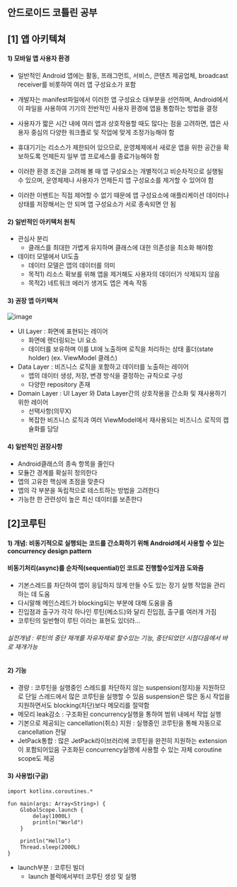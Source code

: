 안드로이드 코틀린 공부
----------------------

## [1] 앱 아키텍쳐
#### 1) 모바일 앱 사용자 환경
- 일반적인 Android 앱에는 활동, 프래그먼트, 서비스, 콘텐츠 제공업체, broadcast receiver를 비롯하여 여러 앱 구성요소가 포함
- 개발자는 manifest파일에서 이러한 앱 구성요소 대부분을 선언하며, Android에서 이 파일을 사용하여 기기의 전반적인 사용자 환경에 앱을 통합하는 방법을 결정
- 사용자가 짧은 시간 내에 여러 앱과 상호작용할 때도 많다는 점을 고려하면, 앱은 사용자 중심의 다양한 워크플로 및 작업에 맞게 조정가능해야 함

- 휴대기기는 리소스가 제한되어 있으므로, 운영체제에서 새로운 앱을 위한 공간을 확보하도록 언제든지 일부 앱 프로세스를 종료가능해야 함

- 이러한 환경 조건을 고려해 볼 때 앱 구성요소는 개별적이고 비순차적으로 실행될 수 있으며, 운영체제나 사용자가 언제든지 앱 구성요소를 제거할 수 있어야 함
- 이러한 이벤트는 직접 제어할 수 없기 때문에 앱 구성요소에 애플리케이션 데이터나 상태를 저장해서는 안 되며 앱 구성요소가 서로 종속되면 안 됨

#### 2) 일반적인 아키텍처 원칙
- 관심사 분리 
  + 클래스를 최대한 가볍게 유지하며 클래스에 대한 의존성을 최소화 해야함
- 데이터 모델에서 UI도출
  + 데이터 모델은 앱의 데이터를 의미
  + 목적1) 리소스 확보를 위해 앱을 제거해도 사용자의 데이터가 삭제되지 않음
  + 목적2) 네트워크 에러가 생겨도 앱은 계속 작동

#### 3) 권장 앱 아키텍쳐
![image](https://user-images.githubusercontent.com/83804417/155471966-75136904-0793-480c-9f6f-5c25916404e7.png)
- UI Layer : 화면에 표현되는 레이어
  + 화면에 렌더링되는 UI 요소
  + 데이터를 보유하며 이를 UI에 노출하며 로직을 처리하는 상태 홀더(state holder) (ex. ViewModel 클래스)
- Data Layer : 비즈니스 로직을 포함하고 데이터를 노출하는 레이어
  + 앱의 데이터 생성, 저장, 변경 방식을 결정하는 규칙으로 구성
  + 다양한 repository 존재
- Domain Layer : UI Layer 와 Data Layer간의 상호작용을 간소화 및 재사용하기 위한 레이어
  + 선택사항(의무X)
  + 복잡한 비즈니스 로직과 여러 ViewModel에서 재사용되는 비즈니스 로직의 캡슐화를 담당

#### 4) 일반적인 권장사항
- Android클래스의 종속 항목을 줄인다
- 모듈간 경계를 확실히 정의한다
- 앱의 고유한 핵심에 초점을 맞춘다
- 앱의 각 부분을 독립적으로 테스트하는 방법을 고려한다
- 가능한 한 관련성이 높은 최신 데이터를 보존한다


## [2]코루틴

#### 1) 개념: 비동기적으로 실행되는 코드를 간소화하기 위해 Android에서 사용할 수 있는 concurrency design pattern
#### 비동기처리(async)를 순차적(sequential)인 코드로 진행할수있게끔 도와줌
- 기본스레드를 차단하여 앱이 응답하지 않게 만들 수도 있는 장기 실행 작업을 관리하는 데 도움
- 다시말해 메인스레드가 blocking되는 부분에 대해 도움을 줌
- 진입점과 출구가 각각 하나인 루틴(메소드)와 달리 진입점, 출구를 여러개 가짐
- 코루틴의 일반형이 루틴 이라는 표현도 있더라...
###### 실전개념 : 루틴의 중단 재개를 자유자재로 할수있는 기능, 중단되었던 시점다음에서 바로 재개가능

#### 2) 기능
- 경량 : 코루틴을 실행중인 스레드를 차단하지 않는 suspension(정지)을 지원하므로 단일 스레드에서 많은 코루틴을 실행할 수 있음
         suspension은 많은 동시 작업을 지원하면서도 blocking(차단)보다 메모리를 절약함
- 메모리 leak감소 : 구조화된 concurrency실행을 통하여 범위 내에서 작업 실행
- 기본으로 제공되는 cancellation(취소) 지원 : 실행중인 코루틴을 통해 자동으로 cancellation 전달
- JetPack통합 : 많은 JetPack라이브러리에 코루틴을 완전히 지원하는 extension이 포함되어있음
               구조화된 concurrency실행에 사용할 수 있는 자체 coroutine scope도 제공
               
#### 3) 사용법(구글)

```
import kotlinx.coroutines.*

fun main(args: Array<String>) {
    GlobalScope.launch {
        delay(1000L)
        println("World")
    }

    println("Hello")
    Thread.sleep(2000L)
}
```
- launch부분 : 코루틴 빌더
  - launch 블럭에서부터 코루틴 생성 및 실행
